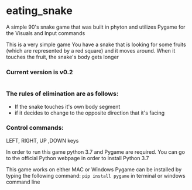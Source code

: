 # eating_snake
A simple 90's snake game that was built in phyton and utilizes Pygame for the Visuals and Input commands 

This is a very simple game
You have a snake that is looking for some fruits (which are represented by a red square) and it moves around. When it touches the fruit, the snake's body gets longer

### Current version is v0.2
![]()

### The rules of elimination are as follows:
- If the snake touches it's own body segment 
- if it decides to change to the opposite direction that it's facing

### Control commands:
LEFT, RIGHT, UP ,DOWN keys

In order to run this game python 3.7 and Pygame are required.
You can go to the official Python webpage in order to install Python 3.7


This game works on either MAC or Windows
Pygame can be installed by typing the following command: `pip install pygame` in terminal or windows command line

